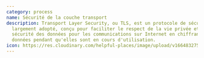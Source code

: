 ```yaml
---
category: process
name: Sécurité de la couche transport
description: Transport Layer Security, ou TLS, est un protocole de sécurité
  largement adopté, conçu pour faciliter le respect de la vie privée et la
  sécurité des données pour les communications sur Internet en chiffrant les
  données pendant qu'elles sont en cours d'utilisation.
icon: https://res.cloudinary.com/helpful-places/image/upload/v1664832754/dtpr-icons/process/encrypted_oedzbb.svg
---
```

